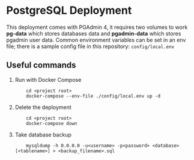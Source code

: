 # PostgreSQL Deployment

This deployment comes with PGAdmin 4, it requires two volumes to work **pg-data** which stores databases data and **pgadmin-data** which stores pgadmin user data. Common environment variables can be set in an env file; there is a sample config file in this repository: `config/local.env`

## Useful commands


1. Run with Docker Compose

    ```shell
        cd <project root>
        docker-compose --env-file ./config/local.env up -d
    ```

1. Delete the deployment

    ```shell
        cd <project root>
        docker-compose down
    ```

1. Take database backup

   ```shell
       mysqldump -h 0.0.0.0 -u<username> -p<password> <database> [<tablename>] > <backup_filename>.sql
